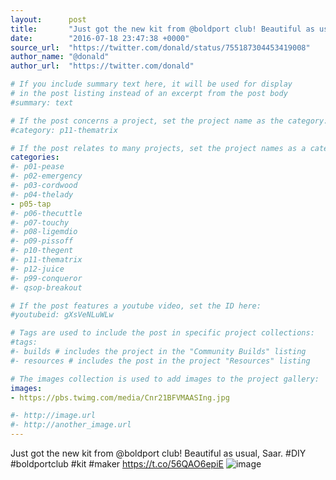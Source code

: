 ```yaml
---
layout:      post
title:       "Just got the new kit from @boldport club! Beautiful as usual, Saar. #DIY #boldportclub #kit #maker"
date:        "2016-07-18 23:47:38 +0000"
source_url:  "https://twitter.com/donald/status/755187304453419008"
author_name: "@donald"
author_url:  "https://twitter.com/donald"

# If you include summary text here, it will be used for display
# in the post listing instead of an excerpt from the post body
#summary: text

# If the post concerns a project, set the project name as the category:
#category: p11-thematrix

# If the post relates to many projects, set the project names as a categories array:
categories:
#- p01-pease
#- p02-emergency
#- p03-cordwood
#- p04-thelady
- p05-tap
#- p06-thecuttle
#- p07-touchy
#- p08-ligemdio
#- p09-pissoff
#- p10-thegent
#- p11-thematrix
#- p12-juice
#- p99-conqueror
#- qsop-breakout

# If the post features a youtube video, set the ID here:
#youtubeid: gXsVeNLuWLw

# Tags are used to include the post in specific project collections:
#tags:
#- builds # includes the project in the "Community Builds" listing
#- resources # includes the post in the project "Resources" listing

# The images collection is used to add images to the project gallery:
images:
- https://pbs.twimg.com/media/Cnr21BFVMAASIng.jpg

#- http://image.url
#- http://another_image.url
---
```


Just got the new kit from @boldport club! Beautiful as usual, Saar. #DIY #boldportclub #kit #maker https://t.co/56QAO6epiE
![image](https://pbs.twimg.com/media/Cnr21BFVMAASIng.jpg)


